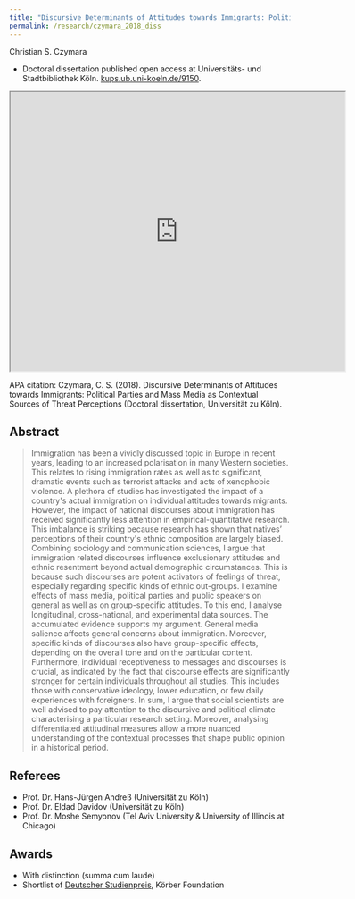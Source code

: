 ```yaml
---
title: "Discursive Determinants of Attitudes towards Immigrants: Political Parties and Mass Media as Contextual Sources of Threat Perceptions"
permalink: /research/czymara_2018_diss
---
```

Christian S. Czymara

- Doctoral dissertation published open access at Universitäts- und Stadtbibliothek Köln. [kups.ub.uni-koeln.de/9150](https://kups.ub.uni-koeln.de/9150/).

<iframe src="https://czymara.github.io/files/Czymara_2018_Discursive Determinants of Attitudes towards Immigrants.pdf" width="600" height="500"></iframe>

APA citation: Czymara, C. S. (2018). Discursive Determinants of Attitudes towards Immigrants: Political Parties and Mass Media as Contextual Sources of Threat Perceptions (Doctoral dissertation, Universität zu Köln).

Abstract
------
> Immigration has been a vividly discussed topic in Europe in recent years, leading to an increased polarisation in many Western societies. This relates to rising immigration rates as well as to significant, dramatic events such as terrorist attacks and acts of xenophobic violence. A plethora of studies has investigated the impact of a country's actual immigration on individual attitudes towards migrants. However, the impact of national discourses about immigration has received significantly less attention in empirical-quantitative research. This imbalance is striking because research has shown that natives’ perceptions of their country's ethnic composition are largely biased. Combining sociology and communication sciences, I argue that immigration related discourses influence exclusionary attitudes and ethnic resentment beyond actual demographic circumstances. This is because such discourses are potent activators of feelings of threat, especially regarding specific kinds of ethnic out-groups. I examine effects of mass media, political parties and public speakers on general as well as on group-specific attitudes. To this end, I analyse longitudinal, cross-national, and experimental data sources. The accumulated evidence supports my argument. General media salience affects general concerns about immigration. Moreover, specific kinds of discourses also have group-specific effects, depending on the overall tone and on the particular content. Furthermore, individual receptiveness to messages and discourses is crucial, as indicated by the fact that discourse effects are significantly stronger for certain individuals throughout all studies. This includes those with conservative ideology, lower education, or few daily experiences with foreigners. In sum, I argue that social scientists are well advised to pay attention to the discursive and political climate characterising a particular research setting. Moreover, analysing differentiated attitudinal measures allow a more nuanced understanding of the contextual processes that shape public opinion in a historical period.

Referees
------
- Prof. Dr. Hans-Jürgen Andreß (Universität zu Köln)
- Prof. Dr. Eldad Davidov (Universität zu Köln)
- Prof. Dr. Moshe Semyonov (Tel Aviv University & University of Illinois at Chicago)

Awards
------
- With distinction (summa cum laude)
- Shortlist of [Deutscher Studienpreis](https://www.koerber-stiftung.de/fileadmin/user_upload/koerber-stiftung/redaktion/deutscher-studienpreis/pdf/2019/2019_Nominierte_SozialWissenschaften.pdf), Körber Foundation

